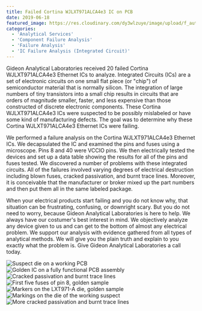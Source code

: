 ```yaml
---
title: Failed Cortina WJLXT971ALCA4e3 IC on PCB
date: 2019-06-18
featured_image: https://res.cloudinary.com/dy3wlzuye/image/upload/f_auto,c_scale,w_250/v1/GideonLabs/Suspect-die-on-a-working-PCB.jpg
categories:
  - 'Analytical Services'
  - 'Component Failure Analysis'
  - 'Failure Analysis'
  - 'IC Failure Analysis (Integrated Circuit)'
---
```


Gideon Analytical Laboratories received 20 failed Cortina WJLXT971ALCA4e3 Ethernet ICs to analyze. Integrated Circuits (ICs) are a set of electronic circuits on one small flat piece (or "chip") of semiconductor material that is normally silicon. The integration of large numbers of tiny transistors into a small chip results in circuits that are orders of magnitude smaller, faster, and less expensive than those constructed of discrete electronic components. These Cortina WJLXT971ALCA4e3 ICs were suspected to be possibly mislabeled or have some kind of manufacturing defects. The goal was to determine why these Cortina WJLXT971ALCA4e3 Ethernet ICs were failing.

We performed a failure analysis on the Cortina WJLXT971ALCA4e3 Ethernet ICs. We decapsulated the IC and examined the pins and fuses using a microscope. Pins 8 and 40 were VCCIO pins. We then electrically tested the devices and set up a data table showing the results for all of the pins and fuses tested. We discovered a number of problems with these integrated circuits. All of the failures involved varying degrees of electrical destruction including blown fuses, cracked passivation, and burnt trace lines. Moreover, it is conceivable that the manufacturer or broker mixed up the part numbers and then put them all in the same labeled package.

When your electrical products start failing and you do not know why, that situation can be frustrating, confusing, or downright scary. But you do not need to worry, because Gideon Analytical Laboratories is here to help. We always have our costumer's best interest in mind. We objectively analyze any device given to us and can get to the bottom of almost any electrical problem. We support our analysis with evidence gathered from all types of analytical methods. We will give you the plain truth and explain to you exactly what the problem is. Give Gideon Analytical Laboratories a call today.

![Suspect die on a working PCB](https://res.cloudinary.com/dy3wlzuye/image/upload/f_auto,c_scale,w_300/GideonLabs/Suspect-die-on-a-working-PCB.jpg 'Suspect die on a working PCB')
![Golden IC on a fully functional PCB assembly](https://res.cloudinary.com/dy3wlzuye/image/upload/f_auto,c_scale,w_300/GideonLabs/Golden-IC-on-a-fully-functional-PCB-assembly.jpg 'Golden IC on a fully functional PCB assembly')
![Cracked passivation and burnt trace lines](https://res.cloudinary.com/dy3wlzuye/image/upload/f_auto,c_scale,w_300/GideonLabs/Cracked-passivation-and-burnt-trace-lines.jpg 'Cracked passivation and burnt trace lines')
![First five fuses of pin 8, golden sample](https://res.cloudinary.com/dy3wlzuye/image/upload/f_auto,c_scale,w_300/GideonLabs/First-five-fuses-of-pin-8-golden-sample.jpg 'First five fuses of pin 8, golden sample')
![Markers on the LXT971-A die, golden sample](https://res.cloudinary.com/dy3wlzuye/image/upload/f_auto,c_scale,w_300/GideonLabs/Markers-on-the-LXT971-A-die-golden-sample.jpg 'Markers on the LXT971-A die, golden sample')
![Markings on the die of the working suspect](https://res.cloudinary.com/dy3wlzuye/image/upload/f_auto,c_scale,w_300/GideonLabs/Markings-on-the-die-of-the-working-suspect.jpg 'Markings on the die of the working suspect')
![More cracked passivation and burnt trace lines](https://res.cloudinary.com/dy3wlzuye/image/upload/f_auto,c_scale,w_300/GideonLabs/More-cracked-passivation-and-burnt-trace-lines.jpg 'More cracked passivation and burnt trace lines')
